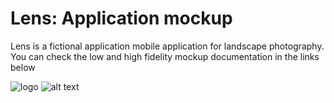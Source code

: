 # Lens: Application mockup

Lens is a fictional application mobile application for landscape photography. You can check the low and high fidelity mockup documentation in the links below

![logo](https://github.com/0marContreras/app-mokups/blob/master/images/logo.png?raw=true)
![alt text](http://url/to/img.png)
